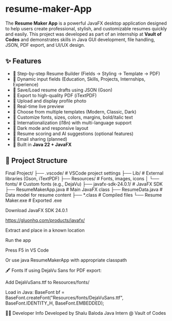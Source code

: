 # resume-maker-App
The **Resume Maker App** is a powerful JavaFX desktop application designed to help users create professional, stylish, and customizable resumes quickly and easily. This project was developed as part of an internship at **Vault of Codes** and demonstrates skills in Java GUI development, file handling, JSON, PDF export, and UI/UX design.


## ✨ Features

- 🔹 Step-by-step Resume Builder (Fields → Styling → Template → PDF)
- 🔹 Dynamic input fields (Education, Skills, Projects, Internships, Experience)
- 🔹 Save/Load resume drafts using JSON (Gson)
- 🔹 Export to high-quality PDF (iTextPDF)
- 🔹 Upload and display profile photo
- 🔹 Real-time live preview
- 🔹 Choose from multiple templates (Modern, Classic, Dark)
- 🔹 Customize fonts, sizes, colors, margins, bold/italic text
- 🔹 Internationalization (i18n) with multi-language support
- 🔹 Dark mode and responsive layout
- 🔹 Resume scoring and AI suggestions (optional features)
- 🔹 Email sharing (planned)
- 🔹 Built in **Java 22 + JavaFX**


## 📂 Project Structure

Final Project/
├── .vscode/ # VSCode project settings
├── Lib/ # External libraries (Gson, iTextPDF)
├── Resources/ # Fonts, images, icons
│ └── fonts/ # Custom fonts (e.g., DejaVu)
├── javafx-sdk-24.0.1/ # JavaFX SDK 
├── ResumeMakerApp.java # Main JavaFX class
├── ResumeData.java # Data model for resume content
├── *.class # Compiled files 
└── Resume Maker.exe # Exported .exe

Download JavaFX SDK 24.0.1

https://gluonhq.com/products/javafx/

Extract and place in a known location 

Run the app

Press F5 in VS Code

Or use java ResumeMakerApp with appropriate classpath

🖋️ Fonts
If using DejaVu Sans for PDF export:

Add DejaVuSans.ttf to Resources/fonts/

Load in Java:  BaseFont bf = BaseFont.createFont("Resources/fonts/DejaVuSans.ttf", BaseFont.IDENTITY_H, BaseFont.EMBEDDED);

👨‍💻 Developer Info
Developed by Shalu Baloda
Java Intern @ Vault of Codes

